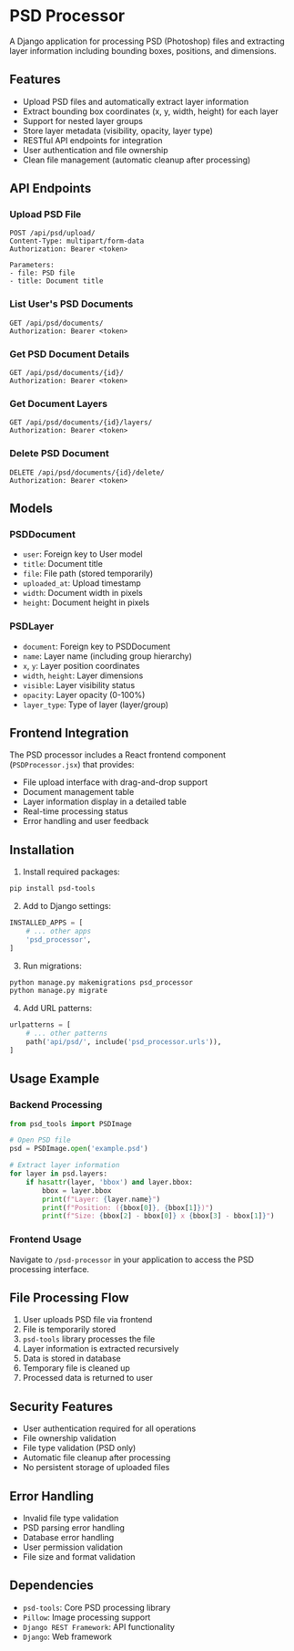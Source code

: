 # PSD Processor

A Django application for processing PSD (Photoshop) files and extracting layer information including bounding boxes, positions, and dimensions.

## Features

- Upload PSD files and automatically extract layer information
- Extract bounding box coordinates (x, y, width, height) for each layer
- Support for nested layer groups
- Store layer metadata (visibility, opacity, layer type)
- RESTful API endpoints for integration
- User authentication and file ownership
- Clean file management (automatic cleanup after processing)

## API Endpoints

### Upload PSD File
```
POST /api/psd/upload/
Content-Type: multipart/form-data
Authorization: Bearer <token>

Parameters:
- file: PSD file
- title: Document title
```

### List User's PSD Documents
```
GET /api/psd/documents/
Authorization: Bearer <token>
```

### Get PSD Document Details
```
GET /api/psd/documents/{id}/
Authorization: Bearer <token>
```

### Get Document Layers
```
GET /api/psd/documents/{id}/layers/
Authorization: Bearer <token>
```

### Delete PSD Document
```
DELETE /api/psd/documents/{id}/delete/
Authorization: Bearer <token>
```

## Models

### PSDDocument
- `user`: Foreign key to User model
- `title`: Document title
- `file`: File path (stored temporarily)
- `uploaded_at`: Upload timestamp
- `width`: Document width in pixels
- `height`: Document height in pixels

### PSDLayer
- `document`: Foreign key to PSDDocument
- `name`: Layer name (including group hierarchy)
- `x`, `y`: Layer position coordinates
- `width`, `height`: Layer dimensions
- `visible`: Layer visibility status
- `opacity`: Layer opacity (0-100%)
- `layer_type`: Type of layer (layer/group)

## Frontend Integration

The PSD processor includes a React frontend component (`PSDProcessor.jsx`) that provides:

- File upload interface with drag-and-drop support
- Document management table
- Layer information display in a detailed table
- Real-time processing status
- Error handling and user feedback

## Installation

1. Install required packages:
```bash
pip install psd-tools
```

2. Add to Django settings:
```python
INSTALLED_APPS = [
    # ... other apps
    'psd_processor',
]
```

3. Run migrations:
```bash
python manage.py makemigrations psd_processor
python manage.py migrate
```

4. Add URL patterns:
```python
urlpatterns = [
    # ... other patterns
    path('api/psd/', include('psd_processor.urls')),
]
```

## Usage Example

### Backend Processing
```python
from psd_tools import PSDImage

# Open PSD file
psd = PSDImage.open('example.psd')

# Extract layer information
for layer in psd.layers:
    if hasattr(layer, 'bbox') and layer.bbox:
        bbox = layer.bbox
        print(f"Layer: {layer.name}")
        print(f"Position: ({bbox[0]}, {bbox[1]})")
        print(f"Size: {bbox[2] - bbox[0]} x {bbox[3] - bbox[1]}")
```

### Frontend Usage
Navigate to `/psd-processor` in your application to access the PSD processing interface.

## File Processing Flow

1. User uploads PSD file via frontend
2. File is temporarily stored
3. `psd-tools` library processes the file
4. Layer information is extracted recursively
5. Data is stored in database
6. Temporary file is cleaned up
7. Processed data is returned to user

## Security Features

- User authentication required for all operations
- File ownership validation
- File type validation (PSD only)
- Automatic file cleanup after processing
- No persistent storage of uploaded files

## Error Handling

- Invalid file type validation
- PSD parsing error handling
- Database error handling
- User permission validation
- File size and format validation

## Dependencies

- `psd-tools`: Core PSD processing library
- `Pillow`: Image processing support
- `Django REST Framework`: API functionality
- `Django`: Web framework















